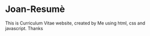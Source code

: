 # Joan-Resumè
This is Curriculum Vitae website, created by Me using html, css and javascript.
Thanks
